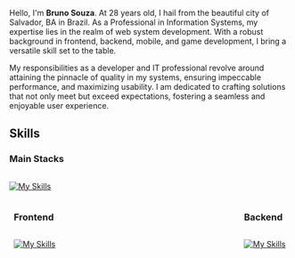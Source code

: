 Hello, I'm **Bruno Souza**. At 28 years old, I hail from the beautiful city of Salvador, BA in Brazil. As a Professional in Information Systems, my expertise lies in the realm of web system development. With a robust background in frontend, backend, mobile, and game development, I bring a versatile skill set to the table.

My responsibilities as a developer and IT professional revolve around attaining the pinnacle of quality in my systems, ensuring impeccable performance, and maximizing usability. I am dedicated to crafting solutions that not only meet but exceed expectations, fostering a seamless and enjoyable user experience.

## Skills

### Main Stacks

<p style="display: flex; gap: 12px;">

[![My Skills](https://skillicons.dev/icons?i=js,ts,go,godot)](https://skillicons.dev)

</p>

<div style="display: flex; justify-content: space-between">

<div style="margin: 0 8px">

### Frontend

<p style="display: flex; gap: 6px; flex-wrap: wrap;">

[![My Skills](https://skillicons.dev/icons?i=angular,react,ionic,html,css,tailwind,bootstrap,sass,figma)](https://skillicons.dev)

</p>

</div>
<div style="margin: 0 8px">

### Backend

<p style="display: flex; gap: 6px; flex-wrap: wrap;">

[![My Skills](https://skillicons.dev/icons?i=nodejs,express,mysql,postgres,prisma)](https://skillicons.dev)

</p>
</div>
